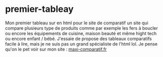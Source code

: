 # premier-tableay
Mon premier tableau sur en html pour le site de comparatif  un site qui compare plusieurs type de produits comme par exemple les fers à boucler ou encore les équipements de cuisine, maison beauté et même hight tech ou encore enfant / bébé. 
J'essaie de propose des tableaux comparatifs facile à lire, mais je ne suis pas un grand spécialiste de l'html lol. 
Je pense qu'on le pet voir sur mon site : <a href="https://www.maxi-comparatif.fr/">maxi-comparatif.fr</a>
